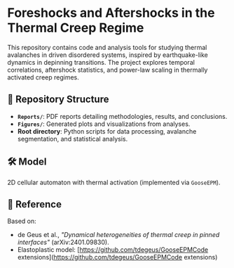 # Foreshocks and Aftershocks in the Thermal Creep Regime

This repository contains code and analysis tools for studying thermal avalanches in driven disordered systems, inspired by earthquake-like dynamics in depinning transitions. The project explores temporal correlations, aftershock statistics, and power-law scaling in thermally activated creep regimes.

## 📂 Repository Structure
- **`Reports/`**: PDF reports detailing methodologies, results, and conclusions.
- **`Figures/`**: Generated plots and visualizations from analyses.
- **Root directory**: Python scripts for data processing, avalanche segmentation, and statistical analysis.

## 🛠 Model
2D cellular automaton with thermal activation (implemented via `GooseEPM`).

## 📄 Reference
Based on:  
- de Geus et al., *"Dynamical heterogeneities of thermal creep in pinned interfaces"* (arXiv:2401.09830).  
- Elastoplastic model: [https://github.com/tdegeus/GooseEPMCode extensions](https://github.com/tdegeus/GooseEPMCode extensions)
